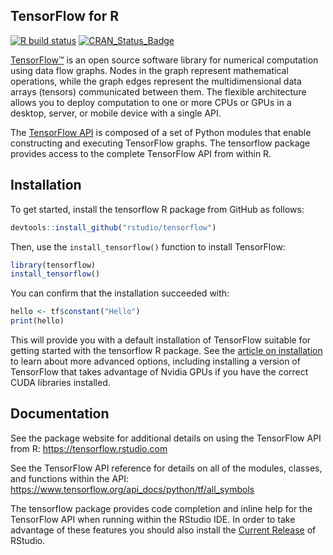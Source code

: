 
## TensorFlow for R
[![R build status](https://github.com/rstudio/tensorflow/workflows/R-CMD-check/badge.svg)](https://github.com/rstudio/tensorflow/actions?workflow=R-CMD-check) [![CRAN\_Status\_Badge](https://www.r-pkg.org/badges/version/tensorflow)](https://cran.r-project.org/package=tensorflow) 

[TensorFlow™](https://www.tensorflow.org) is an open source software library for numerical computation using data flow graphs. Nodes in the graph represent mathematical operations, while the graph edges represent the multidimensional data arrays (tensors) communicated between them. The flexible architecture allows you to deploy computation to one or more CPUs or GPUs in a desktop, server, or mobile device with a single API. 

The [TensorFlow API](https://www.tensorflow.org/api_docs/python/tf/all_symbols) is composed of a set of Python modules that enable constructing and executing TensorFlow graphs. The tensorflow package provides access to the complete TensorFlow API from within R. 

## Installation

To get started, install the tensorflow R package from GitHub as follows:

```r
devtools::install_github("rstudio/tensorflow")
```

Then, use the `install_tensorflow()` function to install TensorFlow:

```r
library(tensorflow)
install_tensorflow()
```

You can confirm that the installation succeeded with:

```r
hello <- tf$constant("Hello")
print(hello)
```

This will provide you with a default installation of TensorFlow suitable for getting started with the tensorflow R package. See the [article on installation](https://tensorflow.rstudio.com/install/) to learn about more advanced options, including installing a version of TensorFlow that takes advantage of Nvidia GPUs if you have the correct CUDA libraries installed.

## Documentation

See the package website for additional details on using the TensorFlow API from R: <https://tensorflow.rstudio.com>

See the TensorFlow API reference for details on all of the modules, classes, and functions within the API: <https://www.tensorflow.org/api_docs/python/tf/all_symbols>

The tensorflow package provides code completion and inline help for the TensorFlow API when running within the RStudio IDE. In order to take advantage of these features you should also install the [Current Release](https://www.rstudio.com/products/rstudio/download/) of RStudio.





